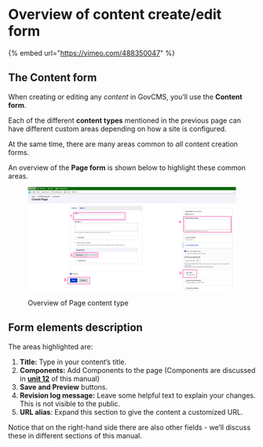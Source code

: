 # Overview of content create/edit form

{% embed url="https://vimeo.com/488350047" %}

## The Content form

When creating or editing any _content_ in GovCMS, you’ll use the **Content form**.

Each of the different **content types** mentioned in the previous page can have different custom areas depending on how a site is configured.

At the same time, there are many areas common to _all_ content creation forms.

An overview of the **Page form** is shown below to highlight these common areas.

<figure><img src="../.gitbook/assets/image (1) (1) (1).png" alt=""><figcaption><p>Overview of Page content type</p></figcaption></figure>

## Form elements description

The areas highlighted are:

1. **Title:** Type in your content’s title.
2. **Components:** Add Components to the page (Components are discussed in [**unit 12**](https://salsa-digital.gitbook.io/govcms-content-administration/unit-12-advanced-content-editing/using-components-for-rich-layout-options) of this manual)
3. **Save and Preview** buttons.
4. **Revision log message:** Leave some helpful text to explain your changes. This is not visible to the public.
5. **URL alias**: Expand this section to give the content a customized URL.

Notice that on the right-hand side there are also other fields - we’ll discuss these in different sections of this manual.
